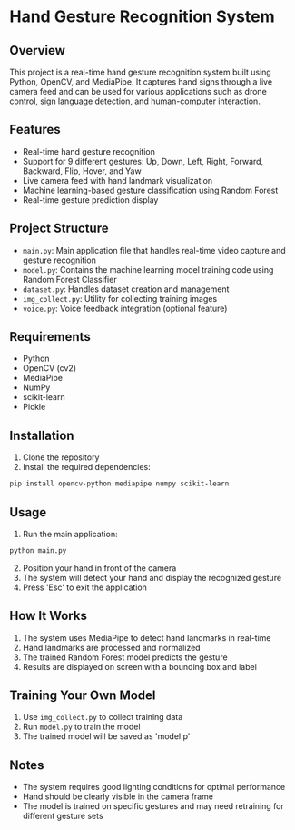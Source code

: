 # Hand Gesture Recognition System

## Overview
This project is a real-time hand gesture recognition system built using Python, OpenCV, and MediaPipe. It captures hand signs through a live camera feed and can be used for various applications such as drone control, sign language detection, and human-computer interaction.

## Features
- Real-time hand gesture recognition
- Support for 9 different gestures: Up, Down, Left, Right, Forward, Backward, Flip, Hover, and Yaw
- Live camera feed with hand landmark visualization
- Machine learning-based gesture classification using Random Forest
- Real-time gesture prediction display

## Project Structure
- `main.py`: Main application file that handles real-time video capture and gesture recognition
- `model.py`: Contains the machine learning model training code using Random Forest Classifier
- `dataset.py`: Handles dataset creation and management
- `img_collect.py`: Utility for collecting training images
- `voice.py`: Voice feedback integration (optional feature)

## Requirements
- Python
- OpenCV (cv2)
- MediaPipe
- NumPy
- scikit-learn
- Pickle

## Installation
1. Clone the repository
2. Install the required dependencies:
```bash
pip install opencv-python mediapipe numpy scikit-learn
```

## Usage
1. Run the main application:
```bash
python main.py
```
2. Position your hand in front of the camera
3. The system will detect your hand and display the recognized gesture
4. Press 'Esc' to exit the application

## How It Works
1. The system uses MediaPipe to detect hand landmarks in real-time
2. Hand landmarks are processed and normalized
3. The trained Random Forest model predicts the gesture
4. Results are displayed on screen with a bounding box and label

## Training Your Own Model
1. Use `img_collect.py` to collect training data
2. Run `model.py` to train the model
3. The trained model will be saved as 'model.p'

## Notes
- The system requires good lighting conditions for optimal performance
- Hand should be clearly visible in the camera frame
- The model is trained on specific gestures and may need retraining for different gesture sets

